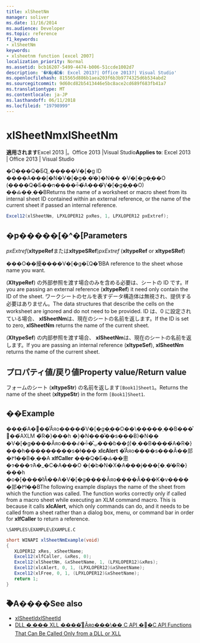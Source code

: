 ```yaml
---
title: xlSheetNm
manager: soliver
ms.date: 11/16/2014
ms.audience: Developer
ms.topic: reference
f1_keywords:
- xlSheetNm
keywords:
- xlsheetnm function [excel 2007]
localization_priority: Normal
ms.assetid: bcb16207-5499-4474-b006-51ccde1002d7
description: '�K�p�Ώ�: Excel 2013?| Office 2013?| Visual Studio'
ms.openlocfilehash: 815565d886b1aea203f6b3b9774325d6b534abd2
ms.sourcegitcommit: 9d60cd82b5413446e5bc8ace2cd689f683fb41a7
ms.translationtype: MT
ms.contentlocale: ja-JP
ms.lasthandoff: 06/11/2018
ms.locfileid: "19798999"
---
```

# <a name="xlsheetnm"></a><span data-ttu-id="7e1c0-104">xlSheetNm</span><span class="sxs-lookup"><span data-stu-id="7e1c0-104">xlSheetNm</span></span>

<span data-ttu-id="7e1c0-105">**適用されます**Excel 2013 |。Office 2013 |Visual Studio</span><span class="sxs-lookup"><span data-stu-id="7e1c0-105">**Applies to**: Excel 2013 | Office 2013 | Visual Studio</span></span> 
  
<span data-ttu-id="7e1c0-106">�O���Q�ƂɊ܂܂�����V�[�g ID ����A���[�N�V�[�g�܂��̓}�N�� �V�[�g�̖��O (����Q�Ƃ��n����ꍇ�́A���݂̃V�[�g�̖��O) ��Ԃ��܂��B</span><span class="sxs-lookup"><span data-stu-id="7e1c0-106">Returns the name of a worksheet or macro sheet from its internal sheet ID contained within an external reference, or the name of the current sheet if passed an internal reference.</span></span>
  
```cs
Excel12(xlSheetNm, LPXLOPER12 pxRes, 1, LPXLOPER12 pxExtref);
```

## <a name="parameters"></a><span data-ttu-id="7e1c0-107">�p�����[�^�[</span><span class="sxs-lookup"><span data-stu-id="7e1c0-107">Parameters</span></span>

<span data-ttu-id="7e1c0-108">_pxExtref_(**xltypeRef**または**xltypeSRef**)</span><span class="sxs-lookup"><span data-stu-id="7e1c0-108">_pxExtref_ (**xltypeRef** or **xltypeSRef**)</span></span>
  
<span data-ttu-id="7e1c0-109">���O��擾����V�[�g�ւ̎Q�ƁB</span><span class="sxs-lookup"><span data-stu-id="7e1c0-109">A reference to the sheet whose name you want.</span></span>
  
<span data-ttu-id="7e1c0-110">(**XltypeRef**) の外部参照を渡す場合のみを含める必要は、シートの ID です。</span><span class="sxs-lookup"><span data-stu-id="7e1c0-110">If you are passing an external reference (**xltypeRef**) it need only contain the ID of the sheet.</span></span> <span data-ttu-id="7e1c0-111">ワークシートのセルを表すデータ構造体は無視され、提供する必要はありません。</span><span class="sxs-lookup"><span data-stu-id="7e1c0-111">The data structures that describe the cells on the worksheet are ignored and do not need to be provided.</span></span> <span data-ttu-id="7e1c0-112">ID は、0 に設定されている場合、 **xlSheetNm**は、現在のシートの名前を返します。</span><span class="sxs-lookup"><span data-stu-id="7e1c0-112">If the ID is set to zero, **xlSheetNm** returns the name of the current sheet.</span></span> 
  
<span data-ttu-id="7e1c0-113">(**XltypeSef**) の内部参照を渡す場合、 **xlSheetNm**は、現在のシートの名前を返します。</span><span class="sxs-lookup"><span data-stu-id="7e1c0-113">If you are passing an internal reference (**xltypeSef**), **xlSheetNm** returns the name of the current sheet.</span></span> 
  
## <a name="property-valuereturn-value"></a><span data-ttu-id="7e1c0-114">プロパティ値/戻り値</span><span class="sxs-lookup"><span data-stu-id="7e1c0-114">Property value/Return value</span></span>

<span data-ttu-id="7e1c0-115">フォームのシート (**xltypeStr**) の名前を返します`[Book1]Sheet1`。</span><span class="sxs-lookup"><span data-stu-id="7e1c0-115">Returns the name of the sheet (**xltypeStr**) in the form  `[Book1]Sheet1`.</span></span>
  
## <a name="example"></a><span data-ttu-id="7e1c0-116">��</span><span class="sxs-lookup"><span data-stu-id="7e1c0-116">Example</span></span>

<span data-ttu-id="7e1c0-p102">���̗�́A�֐��̌Ăяo�����̃V�[�g�̖��O��\�����܂��B���̊֐��́AXLM �̃R�}���h �}�N���̎��s���Ƀ}�N�� �V�[�g����Ăяo���ꂽ�ꍇ�̂ݐ���ɓ��삵�܂��B����́A�R�}���h���������s�ł��� **xlcAlert** �̌Ăяo����s���Ă��邽�߂ł��B�܂��A **xlfCaller** ���Q�Ƃ�Ԃ��悤�ɂ���ɂ́A�_�C�A���O �{�b�N�X�A���j���[�܂��̓R�}���h �o�[����ł͂Ȃ��A�V�[�g����Ăяo����Ă���K�v�����邽�߂ł��B</span><span class="sxs-lookup"><span data-stu-id="7e1c0-p102">The following example displays the name of the sheet from which the function was called. The function works correctly only if called from a macro sheet while executing an XLM command macro. This is because it calls **xlcAlert**, which only commands can do, and it needs to be called from a sheet rather than a dialog box, menu, or command bar in order for **xlfCaller** to return a reference.</span></span> 
  
`\SAMPLES\EXAMPLE\EXAMPLE.C`
  
```cs
short WINAPI xlSheetNmExample(void)
{
   XLOPER12 xRes, xSheetName;
   Excel12(xlfCaller, &xRes, 0);
   Excel12(xlSheetNm, &xSheetName, 1, (LPXLOPER12)&xRes);
   Excel12(xlcAlert, 0, 1, (LPXLOPER12)&xSheetName);
   Excel12(xlFree, 0, 1, (LPXLOPER12)&xSheetName);
   return 1;
}
```

## <a name="see-also"></a><span data-ttu-id="7e1c0-120">�֘A����</span><span class="sxs-lookup"><span data-stu-id="7e1c0-120">See also</span></span>

- [<span data-ttu-id="7e1c0-121">xlSheetId</span><span class="sxs-lookup"><span data-stu-id="7e1c0-121">xlSheetId</span></span>](xlsheetid.md)
- [<span data-ttu-id="7e1c0-122">DLL �܂��� XLL ����̂݌Ăяo���\�� C API �֐�</span><span class="sxs-lookup"><span data-stu-id="7e1c0-122">C API Functions That Can Be Called Only from a DLL or XLL</span></span>](c-api-functions-that-can-be-called-only-from-a-dll-or-xll.md)


